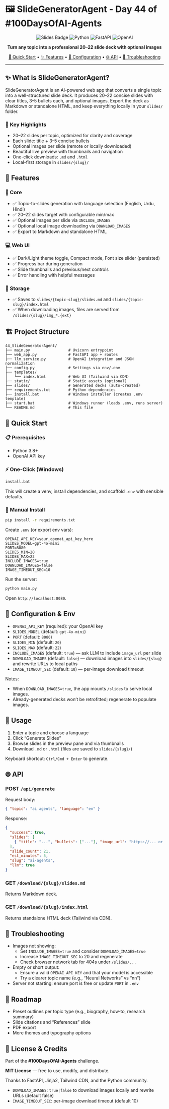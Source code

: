 # 🖼️ SlideGeneratorAgent - Day 44 of #100DaysOfAI-Agents

<div align="center">

![Slides Badge](https://img.shields.io/badge/SlideGeneratorAgent-Day%2044-blue?style=for-the-badge&logo=microsoftpowerpoint&logoColor=white)
![Python](https://img.shields.io/badge/Python-3.8%2B-green?style=for-the-badge&logo=python&logoColor=white)
![FastAPI](https://img.shields.io/badge/FastAPI-Web%20Framework-red?style=for-the-badge&logo=fastapi&logoColor=white)
![OpenAI](https://img.shields.io/badge/OpenAI-ChatCompletions-orange?style=for-the-badge&logo=openai&logoColor=white)

**Turn any topic into a professional 20–22 slide deck with optional images**

[🚀 Quick Start](#-quick-start) • [✨ Features](#-features) • [🧰 Configuration](#-configuration--env) • [🌐 API](#-api) • [🧪 Troubleshooting](#-troubleshooting)

</div>

---

## ✨ What is SlideGeneratorAgent?

SlideGeneratorAgent is an AI-powered web app that converts a single topic into a well-structured slide deck. It produces 20–22 concise slides with clear titles, 3–5 bullets each, and optional images. Export the deck as Markdown or standalone HTML, and keep everything locally in your `slides/` folder.

### 🌟 Key Highlights

- 20–22 slides per topic, optimized for clarity and coverage
- Each slide: title + 3–5 concise bullets
- Optional images per slide (remote or locally downloaded)
- Beautiful live preview with thumbnails and navigation
- One-click downloads: `.md` and `.html`
- Local-first storage in `slides/{slug}/`

## 🎯 Features

### 🚀 Core
- ✅ Topic-to-slides generation with language selection (English, Urdu, Hindi)
- ✅ 20–22 slides target with configurable min/max
- ✅ Optional images per slide via `INCLUDE_IMAGES`
- ✅ Optional local image downloading via `DOWNLOAD_IMAGES`
- ✅ Export to Markdown and standalone HTML

### 💻 Web UI
- ✅ Dark/Light theme toggle, Compact mode, Font size slider (persisted)
- ✅ Progress bar during generation
- ✅ Slide thumbnails and previous/next controls
- ✅ Error handling with helpful messages

### 📁 Storage
- ✅ Saves to `slides/{topic-slug}/slides.md` and `slides/{topic-slug}/index.html`
- ✅ When downloading images, files are served from `/slides/{slug}/img_*.{ext}`

## 🏗️ Project Structure

```
44_SlideGeneratorAgent/
├── main.py                 # Uvicorn entrypoint
├── web_app.py              # FastAPI app + routes
├── llm_service.py          # OpenAI integration and JSON normalization
├── config.py               # Settings via env/.env
├── templates/
│   └── index.html          # Web UI (Tailwind via CDN)
├── static/                 # Static assets (optional)
├── slides/                 # Generated decks (auto-created)
├── requirements.txt        # Python dependencies
├── install.bat             # Windows installer (creates .env template)
├── start.bat               # Windows runner (loads .env, runs server)
└── README.md               # This file
```

## 🚀 Quick Start

### 📋 Prerequisites
- Python 3.8+
- OpenAI API key

### ⚡ One-Click (Windows)
```bash
install.bat
```
This will create a venv, install dependencies, and scaffold `.env` with sensible defaults.

### 🔧 Manual Install
```bash
pip install -r requirements.txt
```

Create `.env` (or export env vars):
```env
OPENAI_API_KEY=your_openai_api_key_here
SLIDES_MODEL=gpt-4o-mini
PORT=8080
SLIDES_MIN=20
SLIDES_MAX=22
INCLUDE_IMAGES=true
DOWNLOAD_IMAGES=false
IMAGE_TIMEOUT_SEC=10
```

Run the server:
```bash
python main.py
```
Open `http://localhost:8080`.

## 🧰 Configuration & Env

- `OPENAI_API_KEY` (required): your OpenAI key
- `SLIDES_MODEL` (default: `gpt-4o-mini`)
- `PORT` (default: `8080`)
- `SLIDES_MIN` (default: `20`)
- `SLIDES_MAX` (default: `22`)
- `INCLUDE_IMAGES` (default: `true`) — ask LLM to include `image_url` per slide
- `DOWNLOAD_IMAGES` (default: `false`) — download images into `slides/{slug}` and rewrite URLs to local paths
- `IMAGE_TIMEOUT_SEC` (default: `10`) — per-image download timeout

Notes:
- When `DOWNLOAD_IMAGES=true`, the app mounts `/slides` to serve local images.
- Already-generated decks won’t be retrofitted; regenerate to populate images.

## 🧭 Usage
1. Enter a topic and choose a language
2. Click “Generate Slides”
3. Browse slides in the preview pane and via thumbnails
4. Download `.md` or `.html` (files are saved to `slides/{slug}/`)

Keyboard shortcut: `Ctrl/Cmd + Enter` to generate.

## 🌐 API

### POST `/api/generate`
Request body:
```json
{ "topic": "ai agents", "language": "en" }
```
Response:
```json
{
  "success": true,
  "slides": [
    { "title": "...", "bullets": ["..."], "image_url": "https://... or /slides/..." }
  ],
  "slide_count": 21,
  "est_minutes": 5,
  "slug": "ai-agents",
  "llm": true
}
```

### GET `/download/{slug}/slides.md`
Returns Markdown deck.

### GET `/download/{slug}/index.html`
Returns standalone HTML deck (Tailwind via CDN).

## 🧪 Troubleshooting

- Images not showing:
  - Set `INCLUDE_IMAGES=true` and consider `DOWNLOAD_IMAGES=true`
  - Increase `IMAGE_TIMEOUT_SEC` to 20 and regenerate
  - Check browser network tab for 404s under `/slides/...`
- Empty or short output:
  - Ensure a valid `OPENAI_API_KEY` and that your model is accessible
  - Try a clearer topic name (e.g., “Neural Networks” vs “nn”)
- Server not starting: ensure port is free or update `PORT` in `.env`

## 🔮 Roadmap

- Preset outlines per topic type (e.g., biography, how‑to, research summary)
- Slide citations and “References” slide
- PDF export
- More themes and typography options

## 📜 License & Credits

Part of the **#100DaysOfAI-Agents** challenge.

**MIT License** — free to use, modify, and distribute.

Thanks to FastAPI, Jinja2, Tailwind CDN, and the Python community.
 - `DOWNLOAD_IMAGES`: `true|false` to download images locally and rewrite URLs (default false)
 - `IMAGE_TIMEOUT_SEC`: per-image download timeout (default 10)


